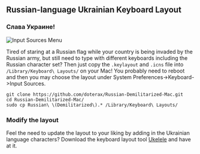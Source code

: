 ## Russian-language Ukrainian Keyboard Layout ##

### Cлава Украине! ###

![Input Sources Menu](http://i.stack.imgur.com/0SLce.png)

Tired of staring at a Russian flag while your country is being invaded by the Russian army, but still need to type with different keyboards including the Russian character set? Then just copy the `.keylayout` and `.icns` file into `/Library/Keyboard\ Layouts/` on your Mac! You probably need to reboot and then you may choose the layout under System Preferences->Keyboard->Input Sources.

    git clone https://github.com/doterax/Russian-Demilitarized-Mac.git
    cd Russian-Demilitarized-Mac/
    sudo cp Russian\ \(Demilitarized\).* /Library/Keyboard\ Layouts/

### Modify the layout ###

Feel the need to update the layout to your liking by adding in the Ukrainian language characters? Download the keyboard layout tool [Ukelele][0] and have at it.

[0]: http://scripts.sil.org/ukelele

